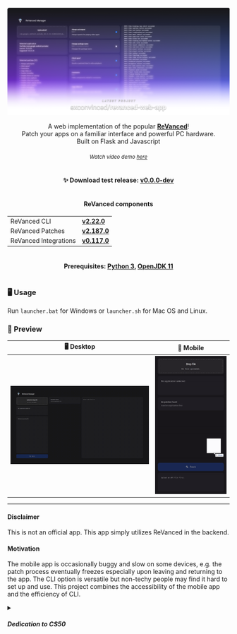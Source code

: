 [![Watch the video](./.preview/banner.png)](https://youtu.be/-MK7L0JYTxU)

<p align="center">
  A web implementation of the popular <a href="https://github.com/ReVanced"><b>ReVanced</b></a>! 
  <br>
  Patch your apps on a familiar interface and powerful PC hardware.
  <br>
  Built on Flask and Javascript
  <br>
  <br>
  <small>
      <i>Watch video demo <a href="https://youtu.be/-MK7L0JYTxU">here</a></i>
  </small>
</p>


<h4 align="center">
  <br>
  ✨ Download test release: 
  <a href="https://github.com/exconvinced/revanced-web-app/releases/latest"><b>v0.0.0-dev</b></a>
  <br>
  <br>
</h4>

<h4 align="center">ReVanced components</h4>

<table align="center">
    <tr>
        <td >ReVanced CLI</td>
        <td ><a href="https://github.com/ReVanced/revanced-cli/releases/tag/v2.22.0"><b>v2.22.0</b></a></td>
    </tr>
    <tr>
        <td >ReVanced Patches</td>
        <td ><a href="https://github.com/ReVanced/revanced-patches/releases/tag/v2.187.0"><b>v2.187.0</b></a></td>
    </tr>
    <tr>
        <td >ReVanced Integrations</td>
        <td ><a href="https://github.com/ReVanced/revanced-integrations/releases/tag/v0.117.0"><b>v0.117.0</b></a></td>
    </tr>
</table>


<h4 align="center">
  <br>
  Prerequisites: 
  <a href="https://www.python.org/downloads/release/python-3106/">Python 3</a>,
  <a href="https://jdk.java.net/archive/">OpenJDK 11</a>
  <br>
  <br>
</h4>


### 🖥️ Usage
Run `launcher.bat` for Windows or `launcher.sh` for Mac OS and Linux.

### 👀 Preview

<!-- <img width="76%" alt="ReVanced Manager application displayed on a hand-held device" src="./.preview/demo.gif"/>
<img width="21%" src="./.preview/demo-mobile.gif" /> -->

| 🖥️ Desktop | 📱 Mobile |
|:-:|:-:|
| [![image](./.preview/demo.gif)](https://youtu.be/dQw4w9WgXcQ) | [![image](./.preview/demo-mobile.gif)](https://youtu.be/DfEnIFV2-mc) |


---
#### Disclaimer
This is not an official app. This app simply utilizes ReVanced in the backend.

#### Motivation

The mobile app is occasionally buggy and slow on some devices,
e.g. the patch process eventually freezes especially upon leaving and returning to the app. 
The CLI option is versatile but non-techy people may find it hard to set up and use.
This project combines the accessibility of the mobile app and the efficiency of CLI.

<details>
<summary><h5>Dedication to CS50</h5></summary>
  I needed to build something for the <a href="https://www.edx.org/course/introduction-computer-science-harvardx-cs50x">CS50</a> final project.
  I completed this project in 3 days, thanks to ChatGPT for helping me troubleshoot errors.
  This is relatively easier than solving the Tideman problem set!
  <br><br>
  I learned a lot about the communication logic between `app.routes` in Flask and `event.sources` in Javascript. 
  I should study proper coding paradigms for writing cleaner code for my next project.
</details>
